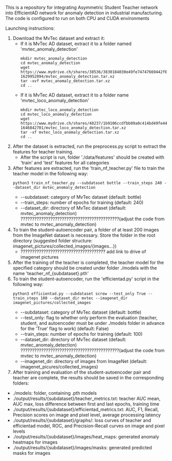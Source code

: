 This is a repository for integrating Asymmetric Student Teacher network into EfficientAD network for anomaly detection in industrial manufacturing.
The code is configured to run on both CPU and CUDA environments

Launching instructions:
1. Download the MvTec dataset and extract it:
   - If it is MvTec AD dataset, extract it to a folder named 'mvtec_anomaly_detection'
     ```
     mkdir mvtec_anomaly_detection
     cd mvtec_anomaly_detection
     wget https://www.mydrive.ch/shares/38536/3830184030e49fe74747669442f0f282/download/420938113-1629952094/mvtec_anomaly_detection.tar.xz
     tar -xvf mvtec_anomaly_detection.tar.xz
     cd ..
     ```
   - If it is MvTec AD dataset, extract it to a folder name 'mvtec_loco_anomaly_detection'
     ```
     mkdir mvtec_loco_anomaly_detection
     cd mvtec_loco_anomaly_detection
     wget https://www.mydrive.ch/shares/48237/1b9106ccdfbb09a0c414bd49fe44a14a/download/430647091-1646842701/mvtec_loco_anomaly_detection.tar.xz
     tar -xf mvtec_loco_anomaly_detection.tar.xz
     cd ..
     ```
2. After the dataset is extracted, run the preprocess.py script to extract the features for teacher training.
   - After the script is run, folder './data/features' should be created with 'train' and 'test' features for all categories
3. After features are extracted, run the 'train_nf_teacher.py' file to train the teacher model in the following way:
   ```
   python3 train_nf_teacher.py --subdataset bottle --train_steps 240 --dataset_dir mvtec_anomaly_detection
   ```
     - --subdataset: category of MvTec dataset (default: bottle)
     - --train_steps: number of epochs for training (default: 240)
     - --dataset_dir: directory of MvTec dataset (default: mvtec_anomaly_detection) ???????????????????????????????????????????(adjust the code from mvtec to mvtec_anomaly_detection)
5. To train the student-autoencoder pair, a folder of at least 200 images from the ImageNet dataset is necessary. Store the folder in the root directory (suggested folder structure: imagenet_pictures/collected_images/{images...})
   - ????????????????????????????????????? add link to drive of imagenet pictures
7. After the training of the teacher is completed, the teacher model for the specified category should be created under folder ./models with the name 'teacher_nf_{subdataset}.pth'
8. To train the student-autoencoder, run the 'efficientad.py' script in the following way:
   ```
   python3 efficientad.py --subdataset screw --test_only True --train_steps 100 --dataset_dir mvtec --imagenet_dir imagenet_pictures/collected_images
   ```
     - --subdataset: category of MvTec dataset (default: bottle)
     - --test_only: flag to whether only perform the evaluation (teacher, student, and autoencoder must be under ./models folder in advance for the 'True' flag to work) (default: False)
     - --train_steps: number of epochs for training (default: 100)
     - --dataset_dir: directory of MvTec dataset (default: mvtec_anomaly_detection) ???????????????????????????????????????????(adjust the code from mvtec to mvtec_anomaly_detection)
     - --imagenet_dir: directory of images from ImageNet (default: imagenet_picures/collected_images)
9. After training and evaluation of the student-autoencoder pair and teacher are complete, the results should be saved in the corresponding folders:
  - ./models: folder, containing .pth models
  - ./output/results/{subdataset}/teacher_metrics.txt: teacher AUC mean, AUC max, loss difference between first and last epochs, training time
  - ./output/results/{subdataset}/efficientad_metrics.txt: AUC, F1, Recall, Precision scores on image and pixel level, average processing latency
  - ./output/results/{subdataset}/graphs/: loss curves of teacher and efficientad model, ROC, and Precision-Recall curves on image and pixel levels
  - ./output/results/{subdataset}/images/heat_maps: generated anomaly heatmaps for images
  - ./output/results/{subdataset}/images/masks: generated predicted masks for images
